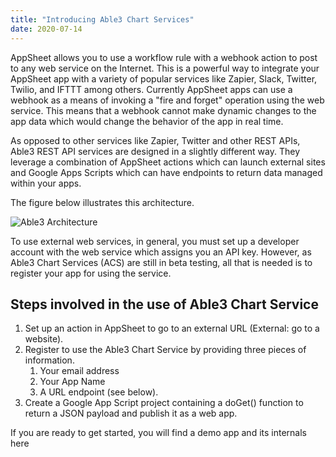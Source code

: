 ```yaml
---
title: "Introducing Able3 Chart Services"
date: 2020-07-14
---
```

AppSheet allows you to use a workflow rule with a webhook action to post to any web service on the Internet. This is a powerful way to integrate your AppSheet app with a variety of popular services like Zapier, Slack, Twitter, Twilio, and IFTTT among others. Currently AppSheet apps can use a webhook as a means of invoking a "fire and forget" operation using the web service. This means that a webhook cannot make dynamic changes to the app data which would change the behavior of the app in real time.

As opposed to other services like Zapier, Twitter and other REST APIs, Able3 REST API services are designed in a slightly different way. They leverage a combination of AppSheet actions which can launch external sites and Google Apps Scripts which can have endpoints to return data managed within your apps.

The figure below illustrates this architecture.

![Able3 Architecture](/github-pages-with-jekyll/images/callback-arch.png)

To use external web services, in general, you must set up a developer account with the web service which assigns you an API key. However, as Able3 Chart Services (ACS) are still in beta testing, all that is needed is to register your app for using the service.

## Steps involved in the use of Able3 Chart Service

1. Set up an action in AppSheet to go to an external URL (External: go to a website). 
2. Register to use the Able3 Chart Service by providing three pieces of information.
   1. Your email address
   2. Your App Name
   3. A URL endpoint (see below).
3. Create a Google App Script project containing a doGet() function to return a JSON payload and publish it as a web app.

If you are ready to get started, you will find a demo app and its internals here
